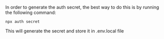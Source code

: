In order to generate the auth secret, the best way to do this is by running the following command:

`npx auth secret`

This will generate the secret and store it in .env.local file
